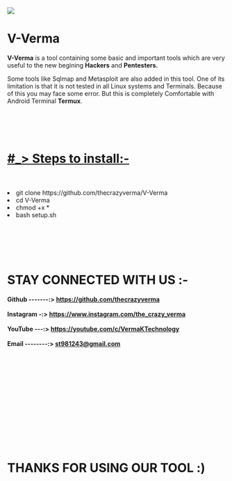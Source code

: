 <img src="#">
<h1>V-Verma</h1>

<p><b>V-Verma</b> is a tool containing some basic and important tools which are very useful to the new begining <b>Hackers</b> and <b>Pentesters.</b></p>
<p>Some tools like Sqlmap and Metasploit are also added in this tool. One of its limitation is that it is not tested in all Linux systems and Terminals. Because of this you may face some error. But this is completely Comfortable with Android Terminal <b>Termux</b>.
<br><br><br><br><br>
<h1><u>#_> Steps to install:-</u></h1>
<br><br>
<li> git clone https://github.com/thecrazyverma/V-Verma</li>
<li> cd V-Verma</li>
<li> chmod +x * </li>
<li> bash setup.sh </li>
<br><br><br><br><br>
<h1> STAY CONNECTED WITH US :- </h1>
<b>Github -------:> <a href="https://github.com/thecrazyverma">https://github.com/thecrazyverma</a></b><br><br>
<b>Instagram -:> <a href="https://www.instagram.com/the_crazy_verma">https://www.instagram.com/the_crazy_verma</a></b><br><br>
<b>YouTube ---:> <a href="https://youtube.com/c/VermaKTechnology">https://youtube.com/c/VermaKTechnology</a></b><br><br>
<b>Email --------:> <a href="mailto:st981243@gmail.com">st981243@gmail.com</a></b><br><br>
<br><br><br><br><br><br><br><br><br><br><br><br>
<h1> THANKS FOR USING OUR TOOL :) </h1>
